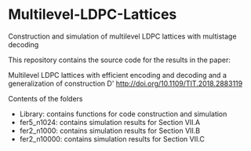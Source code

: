 # Multilevel-LDPC-Lattices
Construction and simulation of multilevel LDPC lattices with multistage decoding

This repository contains the source code for the results in the paper:

Multilevel LDPC lattices with efficient encoding and decoding and a generalization of construction D'
http://doi.org/10.1109/TIT.2018.2883119

Contents of the folders

- Library: contains functions for code construction and simulation
- fer5_n1024: contains simulation results for Section VII.A
- fer2_n1000: contains simulation results for Section VII.B
- fer2_n10000: contains simulation results for Section VII.C
